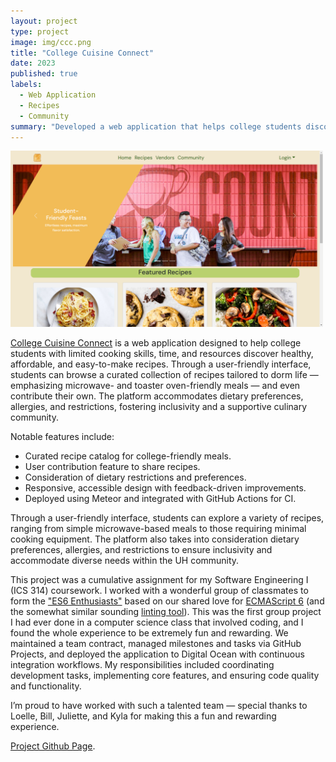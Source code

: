 ```yaml
---
layout: project
type: project
image: img/ccc.png
title: "College Cuisine Connect"
date: 2023
published: true
labels:
  - Web Application
  - Recipes
  - Community
summary: "Developed a web application that helps college students discover and share quick, healthy, and budget-friendly recipes tailored to limited resources and dietary needs."
---
```


<div class="text-center p-4">
  <img width="500px" src="../img/ccc_home.png" class="img-thumbnail" >
</div>

[College Cuisine Connect](https://es6-enthusiasts.github.io/CollegeCuisineConnect/) is a web application designed to help college students with limited cooking skills, time, and resources discover healthy, affordable, and easy-to-make recipes. Through a user-friendly interface, students can browse a curated collection of recipes tailored to dorm life — emphasizing microwave- and toaster oven-friendly meals — and even contribute their own. The platform accommodates dietary preferences, allergies, and restrictions, fostering inclusivity and a supportive culinary community.

  Notable features include:
  - Curated recipe catalog for college-friendly meals.
  - User contribution feature to share recipes.
  - Consideration of dietary restrictions and preferences.
  - Responsive, accessible design with feedback-driven improvements.
  - Deployed using Meteor and integrated with GitHub Actions for CI.

Through a user-friendly interface, students can explore a variety of recipes, ranging from simple microwave-based meals to those requiring minimal cooking equipment. The platform also takes into consideration dietary preferences, allergies, and restrictions to ensure inclusivity and accommodate diverse needs within the UH community.

This project was a cumulative assignment for my Software Engineering I (ICS 314) coursework. I worked with a wonderful group of classmates to form the ["ES6 Enthusiasts"](https://es6-enthusiasts.github.io/) based on our shared love for [ECMAScript 6](https://en.wikipedia.org/wiki/ECMAScript) (and the somewhat similar sounding [linting tool](https://en.wikipedia.org/wiki/ESLint)). This was the first group project I had ever done in a computer science class that involved coding, and I found the whole experience to be extremely fun and rewarding.  We maintained a team contract, managed milestones and tasks via GitHub Projects, and deployed the application to Digital Ocean with continuous integration workflows. My responsibilities included coordinating development tasks, implementing core features, and ensuring code quality and functionality.

I’m proud to have worked with such a talented team — special thanks to Loelle, Bill, Juliette, and Kyla for making this a fun and rewarding experience.

[Project Github Page](https://es6-enthusiasts.github.io/CollegeCuisineConnect/).  

